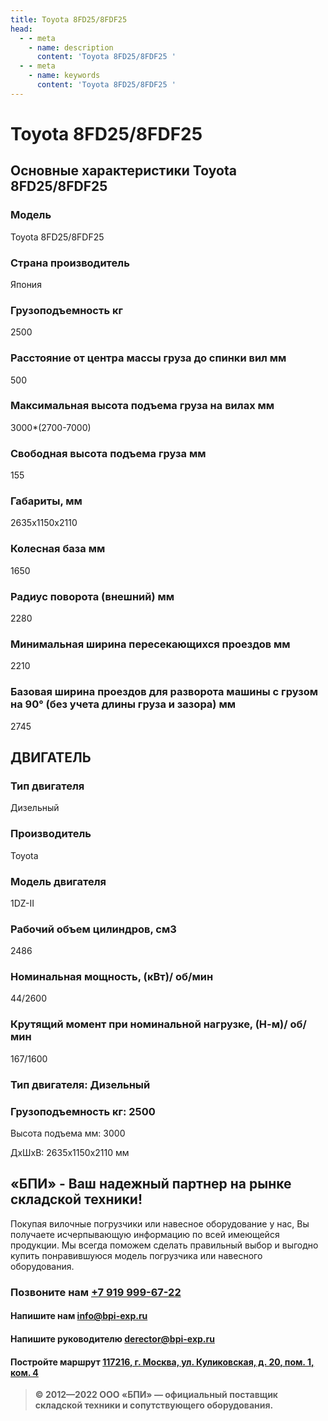 ```yaml
---
title: Toyota 8FD25/8FDF25
head:
  - - meta
    - name: description
      content: 'Toyota 8FD25/8FDF25 '
  - - meta
    - name: keywords 
      content: 'Toyota 8FD25/8FDF25 '
---
```


# Toyota 8FD25/8FDF25
## Основные характеристики Toyota 8FD25/8FDF25

### Модель
Toyota 8FD25/8FDF25
### Страна производитель
Япония
### Грузоподъемность кг
2500
### Расстояние от центра массы груза до cпинки вил мм
500
### Максимальная высота подъема груза на вилах мм
3000*(2700-7000)
### Свободная высота подъема груза мм
155
### Габариты, мм
2635х1150х2110
### Колесная база мм
1650
### Радиус поворота (внешний) мм
2280
### Минимальная ширина пересекающихся проездов мм
2210
### Базовая ширина проездов для разворота машины с грузом на 90° (без учета длины груза и зазора) мм
2745

## ДВИГАТЕЛЬ

### Тип двигателя
Дизельный
### Производитель
Toyota
### Модель двигателя
1DZ-II
### Рабочий объем цилиндров, см3
2486
### Номинальная мощность, (кВт)/ об/мин
44/2600
### Крутящий момент при номинальной нагрузке, (Н-м)/ об/мин
167/1600
### Тип двигателя: Дизельный

### Грузоподъемность кг: 2500

Высота подъема мм: 3000

ДxШxВ: 2635x1150x2110 мм





## «БПИ» - Ваш надежный партнер на рынке складской техники!

Покупая вилочные погрузчики или навесное оборудование у нас, Вы получаете исчерпывающую информацию по всей имеющейся продукции. Мы всегда поможем сделать правильный выбор и выгодно купить понравившуюся модель погрузчика или навесного оборудования.


### Позвоните нам <a href="tel:+79199996722">+7 919 999-67-22</a>

#### Напишите нам <a href="mailto:info@bpi-exp.ru">info@bpi-exp.ru</a>

#### Напишите руководителю <a href="mailto:derector@bpi-exp.ru">derector@bpi-exp.ru</a>

#### Постройте маршрут <a href="https://yandex.ru/maps/213/moscow/?from=api-maps&ll=37.560718%2C55.567506&mode=routes&origin=jsapi_2_1_79&rtext=~55.567988%2C37.560664&rtt=mt&ruri=~&z=19">117216, г. Москва, ул. Куликовская, д. 20, пом. 1, ком. 4</a>

> **© 2012—2022 ООО «БПИ» — официальный поставщик складской техники и сопутствующего оборудования.**
